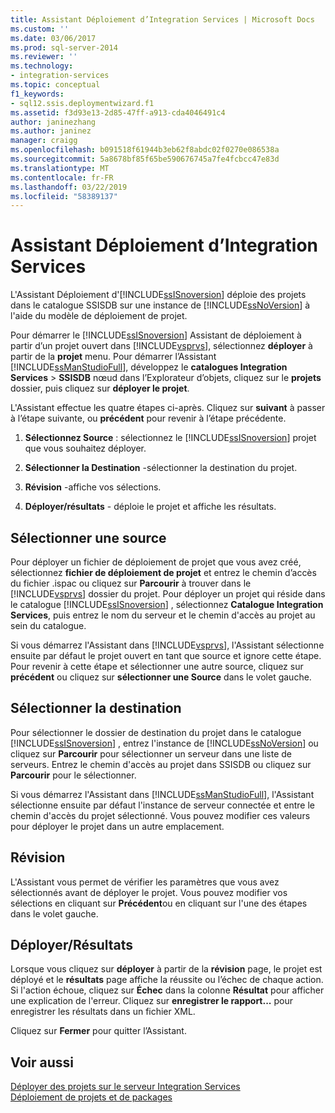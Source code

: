 ```yaml
---
title: Assistant Déploiement d’Integration Services | Microsoft Docs
ms.custom: ''
ms.date: 03/06/2017
ms.prod: sql-server-2014
ms.reviewer: ''
ms.technology:
- integration-services
ms.topic: conceptual
f1_keywords:
- sql12.ssis.deploymentwizard.f1
ms.assetid: f3d93e13-2d85-47ff-a913-cda4046491c4
author: janinezhang
ms.author: janinez
manager: craigg
ms.openlocfilehash: b091518f61944b3eb62f8abdc02f0270e086538a
ms.sourcegitcommit: 5a8678bf85f65be590676745a7fe4fcbcc47e83d
ms.translationtype: MT
ms.contentlocale: fr-FR
ms.lasthandoff: 03/22/2019
ms.locfileid: "58389137"
---
```

# <a name="integration-services-deployment-wizard"></a>Assistant Déploiement d’Integration Services
  L'Assistant Déploiement d'[!INCLUDE[ssISnoversion](../includes/ssisnoversion-md.md)] déploie des projets dans le catalogue SSISDB sur une instance de [!INCLUDE[ssNoVersion](../includes/ssnoversion-md.md)] à l'aide du modèle de déploiement de projet.  
  
 Pour démarrer le [!INCLUDE[ssISnoversion](../includes/ssisnoversion-md.md)] Assistant de déploiement à partir d’un projet ouvert dans [!INCLUDE[vsprvs](../includes/vsprvs-md.md)], sélectionnez **déployer** à partir de la **projet** menu. Pour démarrer l’Assistant [!INCLUDE[ssManStudioFull](../includes/ssmanstudiofull-md.md)], développez le **catalogues Integration Services** > **SSISDB** nœud dans l’Explorateur d’objets, cliquez sur le **projets** dossier, puis cliquez sur **déployer le projet**.  
  
 L'Assistant effectue les quatre étapes ci-après. Cliquez sur **suivant** à passer à l’étape suivante, ou **précédent** pour revenir à l’étape précédente.  
  
1.  **Sélectionnez Source** : sélectionnez le [!INCLUDE[ssISnoversion](../includes/ssisnoversion-md.md)] projet que vous souhaitez déployer.  
  
2.  **Sélectionner la Destination** -sélectionner la destination du projet.  
  
3.  **Révision** -affiche vos sélections.  
  
4.  **Déployer/résultats** - déploie le projet et affiche les résultats.  
  
## <a name="select-source"></a>Sélectionner une source  
 Pour déployer un fichier de déploiement de projet que vous avez créé, sélectionnez **fichier de déploiement de projet** et entrez le chemin d’accès du fichier .ispac ou cliquez sur **Parcourir** à trouver dans le [!INCLUDE[vsprvs](../includes/vsprvs-md.md)] dossier du projet. Pour déployer un projet qui réside dans le catalogue [!INCLUDE[ssISnoversion](../includes/ssisnoversion-md.md)] , sélectionnez **Catalogue Integration Services**, puis entrez le nom du serveur et le chemin d'accès au projet au sein du catalogue.  
  
 Si vous démarrez l'Assistant dans [!INCLUDE[vsprvs](../includes/vsprvs-md.md)], l'Assistant sélectionne ensuite par défaut le projet ouvert en tant que source et ignore cette étape. Pour revenir à cette étape et sélectionner une autre source, cliquez sur **précédent** ou cliquez sur **sélectionner une Source** dans le volet gauche.  
  
## <a name="select-destination"></a>Sélectionner la destination  
 Pour sélectionner le dossier de destination du projet dans le catalogue [!INCLUDE[ssISnoversion](../includes/ssisnoversion-md.md)] , entrez l'instance de [!INCLUDE[ssNoVersion](../includes/ssnoversion-md.md)] ou cliquez sur **Parcourir** pour sélectionner un serveur dans une liste de serveurs. Entrez le chemin d'accès au projet dans SSISDB ou cliquez sur **Parcourir** pour le sélectionner.  
  
 Si vous démarrez l'Assistant dans [!INCLUDE[ssManStudioFull](../includes/ssmanstudiofull-md.md)], l'Assistant sélectionne ensuite par défaut l'instance de serveur connectée et entre le chemin d'accès du projet sélectionné. Vous pouvez modifier ces valeurs pour déployer le projet dans un autre emplacement.  
  
## <a name="review"></a>Révision  
 L'Assistant vous permet de vérifier les paramètres que vous avez sélectionnés avant de déployer le projet. Vous pouvez modifier vos sélections en cliquant sur **Précédent**ou en cliquant sur l'une des étapes dans le volet gauche.  
  
## <a name="deployresults"></a>Déployer/Résultats  
 Lorsque vous cliquez sur **déployer** à partir de la **révision** page, le projet est déployé et le **résultats** page affiche la réussite ou l’échec de chaque action. Si l'action échoue, cliquez sur **Échec** dans la colonne **Résultat** pour afficher une explication de l'erreur. Cliquez sur **enregistrer le rapport...**  pour enregistrer les résultats dans un fichier XML.  
  
 Cliquez sur **Fermer** pour quitter l’Assistant.  
  
## <a name="see-also"></a>Voir aussi  
 [Déployer des projets sur le serveur Integration Services](../../2014/integration-services/deploy-projects-to-integration-services-server.md)   
 [Déploiement de projets et de packages](packages/deploy-integration-services-ssis-projects-and-packages.md)  
  
  
